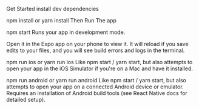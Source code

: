 Get Started
install dev dependencies

npm install or yarn install
Then
Run The app

npm start
Runs your app in development mode.

Open it in the Expo app on your phone to view it. It will reload if you save edits to your files, and you will see build errors and logs in the terminal.

npm run ios or yarn run ios
Like npm start / yarn start, but also attempts to open your app in the iOS Simulator if you're on a Mac and have it installed.

npm run android or yarn run android
Like npm start / yarn start, but also attempts to open your app on a connected Android device or emulator. Requires an installation of Android build tools (see React Native docs for detailed setup).
